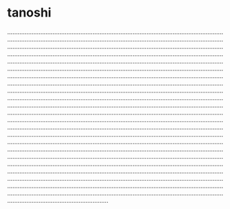 # tanoshi

..............................................................................................................................................................................................................................................................................................................................................................................................................................................................................................................................................................................................................................................................................................................................................................................................................................................................................................................................................................................................................................................................................................................................................................................................................................................................................................................................................................................................................................................................................................................................................................................................................................................................................................................................................................................................................................................................................................................................................................................................................................................................................................................................................................................................................................................................................................................................................................................................................................................................................................................................................................................................................................................................................................................................................................................................................................................................................................................................................................................................................................
